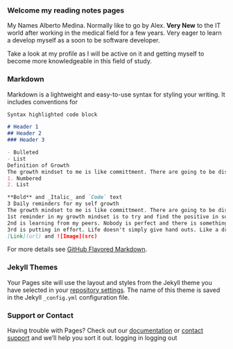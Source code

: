 ### Welcome my reading notes pages

My Names Alberto Medina. Normally like to go by Alex. **Very New** to the IT world after working in the medical field for a few years. Very eager to learn a develop myself as a soon to be software developer.

Take a look at my profile as I will be active on it and getting myself to become more knowledgeable in this field of study.

### Markdown

Markdown is a lightweight and easy-to-use syntax for styling your writing. It includes conventions for

```markdown
Syntax highlighted code block

# Header 1
## Header 2
### Header 3

- Bulleted
- List
Definition of Growth
The growth mindset to me is like committment. There are going to be distractions and blocks on your journey that will hinder it. You just have to want it so bad that nothing else matters.
1. Numbered
2. List

**Bold** and _Italic_ and `Code` text
3 Daily reminders for my self growth
The growth mindset to me is like committment. There are going to be distractions and blocks on your journey that will hinder it. You just have to want it so bad that nothing else matters.
1st reminder in my growth mindset is to try and find the positive in something from this program. It's going to be difficult but if there's a good outlook that i can find I know I will be able to do it.
2nd is learning from my peers. Nobody is perfect and there is something that you can learn from your peers that you may not know yourself. Never be afraid to ask questions. You could find the answer your looking for.
3rd is putting in effort. Life doesn't simply give hand outs. Like a dream body you want you have to put the effort in the gym and outside the gym whether that be your diet, sleep. etc.
[Link](url) and ![Image](src)
```

For more details see [GitHub Flavored Markdown](https://guides.github.com/features/mastering-markdown/).

### Jekyll Themes

Your Pages site will use the layout and styles from the Jekyll theme you have selected in your [repository settings](https://github.com/albemedina/Reading-Notes/settings). The name of this theme is saved in the Jekyll `_config.yml` configuration file.

### Support or Contact

Having trouble with Pages? Check out our [documentation](https://docs.github.com/categories/github-pages-basics/) or [contact support](https://support.github.com/contact) and we’ll help you sort it out.
logging in logging out
